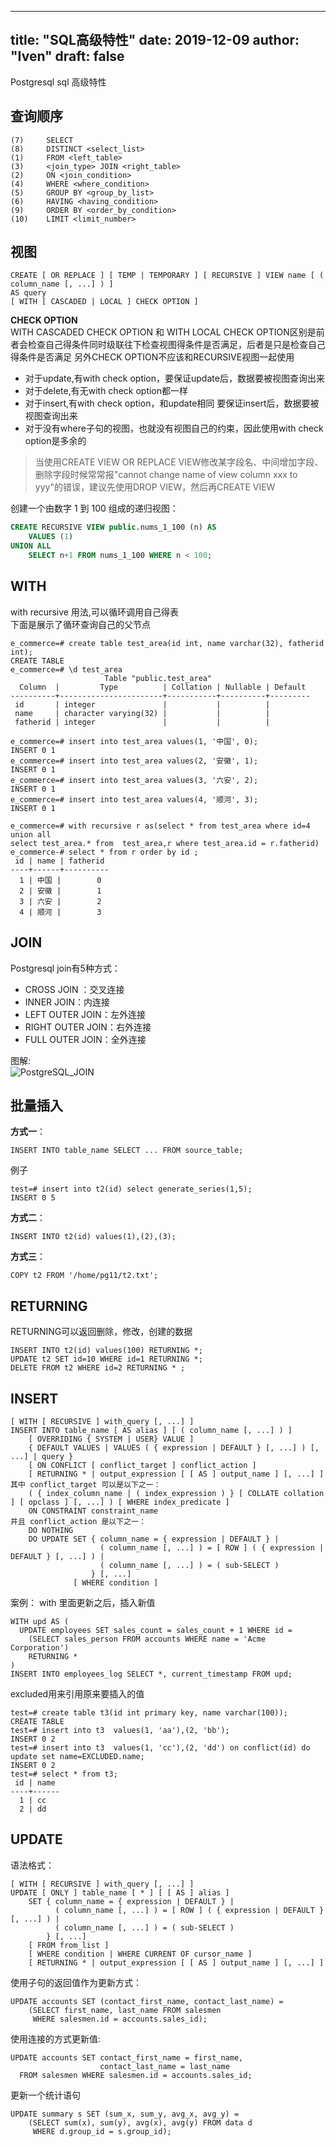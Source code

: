 
---
title: "SQL高级特性"
date: 2019-12-09
author: "Iven"
draft: false
---

Postgresql sql 高级特性
<!--more-->
## 查询顺序
```text
(7)     SELECT 
(8)     DISTINCT <select_list>
(1)     FROM <left_table>
(3)     <join_type> JOIN <right_table>
(2)     ON <join_condition>
(4)     WHERE <where_condition>
(5)     GROUP BY <group_by_list>
(6)     HAVING <having_condition>
(9)     ORDER BY <order_by_condition>
(10)    LIMIT <limit_number>
```

## 视图
```text
CREATE [ OR REPLACE ] [ TEMP | TEMPORARY ] [ RECURSIVE ] VIEW name [ ( column_name [, ...] ) ]
AS query
[ WITH [ CASCADED | LOCAL ] CHECK OPTION ]
```

**CHECK OPTION**  
WITH CASCADED CHECK OPTION 和 WITH LOCAL CHECK OPTION区别是前者会检查自己得条件同时级联往下检查视图得条件是否满足，后者是只是检查自己得条件是否满足
另外CHECK OPTION不应该和RECURSIVE视图一起使用

- 对于update,有with check option，要保证update后，数据要被视图查询出来  
- 对于delete,有无with check option都一样  
- 对于insert,有with check option，和update相同 要保证insert后，数据要被视图查询出来  
- 对于没有where子句的视图，也就没有视图自己的约束，因此使用with check option是多余的  

> 当使用CREATE VIEW OR REPLACE VIEW修改某字段名、中间增加字段、删除字段时候常常报"cannot change name of view column xxx to yyy"的错误，建议先使用DROP VIEW，然后再CREATE VIEW

创建一个由数字 1 到 100 组成的递归视图：
```sql
CREATE RECURSIVE VIEW public.nums_1_100 (n) AS
    VALUES (1)
UNION ALL
    SELECT n+1 FROM nums_1_100 WHERE n < 100;
```

## WITH 
with recursive 用法,可以循环调用自己得表  
下面是展示了循环查询自己的父节点
```text
e_commerce=# create table test_area(id int, name varchar(32), fatherid int);
CREATE TABLE
e_commerce=# \d test_area 
                     Table "public.test_area"
  Column  |         Type          | Collation | Nullable | Default 
----------+-----------------------+-----------+----------+---------
 id       | integer               |           |          | 
 name     | character varying(32) |           |          | 
 fatherid | integer               |           |          | 

e_commerce=# insert into test_area values(1, '中国', 0);
INSERT 0 1
e_commerce=# insert into test_area values(2, '安徽', 1);
INSERT 0 1
e_commerce=# insert into test_area values(3, '六安', 2);
INSERT 0 1
e_commerce=# insert into test_area values(4, '顺河', 3);
INSERT 0 1

e_commerce=# with recursive r as(select * from test_area where id=4 
union all 
select test_area.* from  test_area,r where test_area.id = r.fatherid)
e_commerce-# select * from r order by id ;
 id | name | fatherid 
----+------+----------
  1 | 中国 |        0
  2 | 安徽 |        1
  3 | 六安 |        2
  4 | 顺河 |        3

```

## JOIN
Postgresql join有5种方式：

- CROSS JOIN ：交叉连接
- INNER JOIN：内连接
- LEFT OUTER JOIN：左外连接
- RIGHT OUTER JOIN：右外连接
- FULL OUTER JOIN：全外连接

图解:  
![PostgreSQL_JOIN](/postgresql/postgresql_join.jpg)


## 批量插入

**方式一**：
```
INSERT INTO table_name SELECT ... FROM source_table;
```
例子
```text
test=# insert into t2(id) select generate_series(1,5);
INSERT 0 5
```

**方式二**：
```text
INSERT INTO t2(id) values(1),(2),(3);
```

**方式三**：
```text
COPY t2 FROM '/home/pg11/t2.txt';
```

## RETURNING 
RETURNING可以返回删除，修改，创建的数据
```text
INSERT INTO t2(id) values(100) RETURNING *;
UPDATE t2 SET id=10 WHERE id=1 RETURNING *;
DELETE FROM t2 WHERE id=2 RETURNING * ;
```

## INSERT
```text
[ WITH [ RECURSIVE ] with_query [, ...] ]
INSERT INTO table_name [ AS alias ] [ ( column_name [, ...] ) ]
    [ OVERRIDING { SYSTEM | USER} VALUE ]
    { DEFAULT VALUES | VALUES ( { expression | DEFAULT } [, ...] ) [, ...] | query }
    [ ON CONFLICT [ conflict_target ] conflict_action ]
    [ RETURNING * | output_expression [ [ AS ] output_name ] [, ...] ]
其中 conflict_target 可以是以下之一：
    ( { index_column_name | ( index_expression ) } [ COLLATE collation ] [ opclass ] [, ...] ) [ WHERE index_predicate ]
    ON CONSTRAINT constraint_name
并且 conflict_action 是以下之一：
    DO NOTHING
    DO UPDATE SET { column_name = { expression | DEFAULT } |
                    ( column_name [, ...] ) = [ ROW ] ( { expression | DEFAULT } [, ...] ) |
                    ( column_name [, ...] ) = ( sub-SELECT )
                  } [, ...]
              [ WHERE condition ]
```
案例：
with 里面更新之后，插入新值
```text
WITH upd AS (
  UPDATE employees SET sales_count = sales_count + 1 WHERE id =
    (SELECT sales_person FROM accounts WHERE name = 'Acme Corporation')
    RETURNING *
)
INSERT INTO employees_log SELECT *, current_timestamp FROM upd;
```
excluded用来引用原来要插入的值  
```text
test=# create table t3(id int primary key, name varchar(100));
CREATE TABLE
test=# insert into t3  values(1, 'aa'),(2, 'bb');
INSERT 0 2
test=# insert into t3  values(1, 'cc'),(2, 'dd') on conflict(id) do update set name=EXCLUDED.name;
INSERT 0 2
test=# select * from t3;
 id | name
----+------
  1 | cc
  2 | dd
```

## UPDATE
语法格式：
```text
[ WITH [ RECURSIVE ] with_query [, ...] ]
UPDATE [ ONLY ] table_name [ * ] [ [ AS ] alias ]
    SET { column_name = { expression | DEFAULT } |
          ( column_name [, ...] ) = [ ROW ] ( { expression | DEFAULT } [, ...] ) |
          ( column_name [, ...] ) = ( sub-SELECT )
        } [, ...]
    [ FROM from_list ]
    [ WHERE condition | WHERE CURRENT OF cursor_name ]
    [ RETURNING * | output_expression [ [ AS ] output_name ] [, ...] ]
```

使用子句的返回值作为更新方式：
```text
UPDATE accounts SET (contact_first_name, contact_last_name) =
    (SELECT first_name, last_name FROM salesmen
     WHERE salesmen.id = accounts.sales_id);
```
使用连接的方式更新值:
```text
UPDATE accounts SET contact_first_name = first_name,
                    contact_last_name = last_name
  FROM salesmen WHERE salesmen.id = accounts.sales_id;
```

更新一个统计语句
```text
UPDATE summary s SET (sum_x, sum_y, avg_x, avg_y) =
    (SELECT sum(x), sum(y), avg(x), avg(y) FROM data d
     WHERE d.group_id = s.group_id);
```